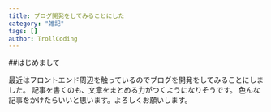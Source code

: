 ```yaml
---
title: ブログ開発をしてみることにした
category: "雑記"
tags: []
author: TrollCoding
---
```


##はじめまして

最近はフロントエンド周辺を触っているのでブログを開発をしてみることにしました。
記事を書くのも、文章をまとめる力がつくようになりそうです。
色んな記事をかけたらいいと思います。よろしくお願いします。
